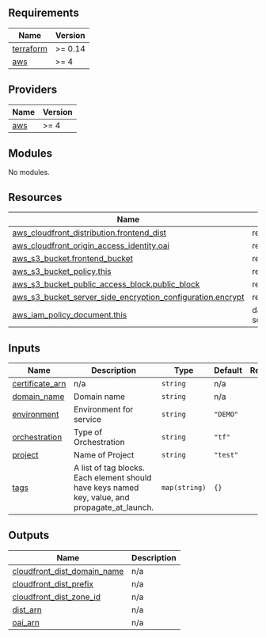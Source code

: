 ## Requirements

| Name | Version |
|------|---------|
| <a name="requirement_terraform"></a> [terraform](#requirement\_terraform) | >= 0.14 |
| <a name="requirement_aws"></a> [aws](#requirement\_aws) | >= 4 |

## Providers

| Name | Version |
|------|---------|
| <a name="provider_aws"></a> [aws](#provider\_aws) | >= 4 |

## Modules

No modules.

## Resources

| Name | Type |
|------|------|
| [aws_cloudfront_distribution.frontend_dist](https://registry.terraform.io/providers/hashicorp/aws/latest/docs/resources/cloudfront_distribution) | resource |
| [aws_cloudfront_origin_access_identity.oai](https://registry.terraform.io/providers/hashicorp/aws/latest/docs/resources/cloudfront_origin_access_identity) | resource |
| [aws_s3_bucket.frontend_bucket](https://registry.terraform.io/providers/hashicorp/aws/latest/docs/resources/s3_bucket) | resource |
| [aws_s3_bucket_policy.this](https://registry.terraform.io/providers/hashicorp/aws/latest/docs/resources/s3_bucket_policy) | resource |
| [aws_s3_bucket_public_access_block.public_block](https://registry.terraform.io/providers/hashicorp/aws/latest/docs/resources/s3_bucket_public_access_block) | resource |
| [aws_s3_bucket_server_side_encryption_configuration.encrypt](https://registry.terraform.io/providers/hashicorp/aws/latest/docs/resources/s3_bucket_server_side_encryption_configuration) | resource |
| [aws_iam_policy_document.this](https://registry.terraform.io/providers/hashicorp/aws/latest/docs/data-sources/iam_policy_document) | data source |

## Inputs

| Name | Description | Type | Default | Required |
|------|-------------|------|---------|:--------:|
| <a name="input_certificate_arn"></a> [certificate\_arn](#input\_certificate\_arn) | n/a | `string` | n/a | yes |
| <a name="input_domain_name"></a> [domain\_name](#input\_domain\_name) | Domain name | `string` | n/a | yes |
| <a name="input_environment"></a> [environment](#input\_environment) | Environment for service | `string` | `"DEMO"` | no |
| <a name="input_orchestration"></a> [orchestration](#input\_orchestration) | Type of Orchestration | `string` | `"tf"` | no |
| <a name="input_project"></a> [project](#input\_project) | Name of Project | `string` | `"test"` | no |
| <a name="input_tags"></a> [tags](#input\_tags) | A list of tag blocks. Each element should have keys named key, value, and propagate\_at\_launch. | `map(string)` | `{}` | no |

## Outputs

| Name | Description |
|------|-------------|
| <a name="output_cloudfront_dist_domain_name"></a> [cloudfront\_dist\_domain\_name](#output\_cloudfront\_dist\_domain\_name) | n/a |
| <a name="output_cloudfront_dist_prefix"></a> [cloudfront\_dist\_prefix](#output\_cloudfront\_dist\_prefix) | n/a |
| <a name="output_cloudfront_dist_zone_id"></a> [cloudfront\_dist\_zone\_id](#output\_cloudfront\_dist\_zone\_id) | n/a |
| <a name="output_dist_arn"></a> [dist\_arn](#output\_dist\_arn) | n/a |
| <a name="output_oai_arn"></a> [oai\_arn](#output\_oai\_arn) | n/a |
